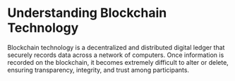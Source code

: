 # Understanding Blockchain Technology
Blockchain technology is a decentralized and distributed digital ledger that securely records
data across a network of computers. Once information is recorded on the blockchain, it
becomes extremely difficult to alter or delete, ensuring transparency, integrity, and trust
among participants.

